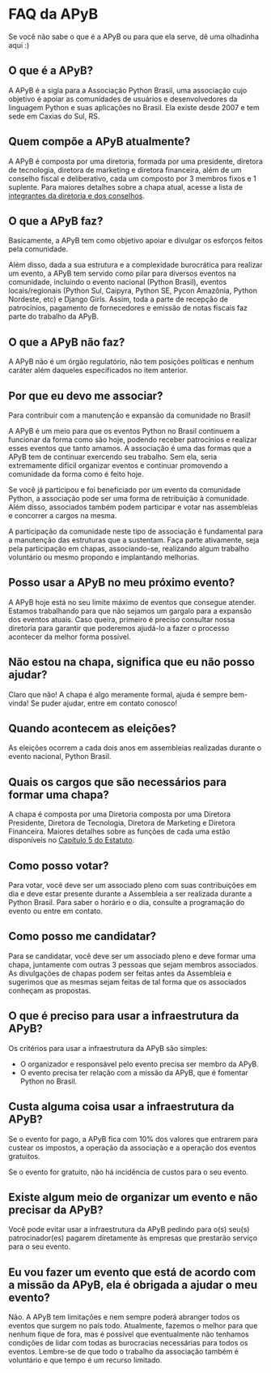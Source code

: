 # FAQ da APyB

Se você não sabe o que é a APyB ou para que ela serve, dê uma olhadinha aqui :)

## O que é a APyB?

A APyB é a sigla para a Associação Python Brasil, uma associação cujo objetivo é apoiar as comunidades de usuários e desenvolvedores da linguagem Python e suas aplicações no Brasil.
Ela existe desde 2007 e tem sede em Caxias do Sul, RS.

## Quem compõe a APyB atualmente?

A APyB é composta por uma diretoria, formada por uma presidente, diretora de tecnologia, diretora de marketing e diretora financeira, além de um conselho fiscal e deliberativo, cada um composto por 3 membros fixos e 1 suplente. Para maiores detalhes sobre a chapa atual, acesse a lista de [integrantes da diretoria e dos conselhos](../geral/integrantes-da-associacao.md). 

## O que a APyB faz?

Basicamente, a APyB tem como objetivo apoiar e divulgar os esforços feitos pela comunidade.

Além disso, dada a sua estrutura e a complexidade burocrática para realizar um evento, a APyB tem servido como pilar para diversos eventos na comunidade, incluindo o evento nacional (Python Brasil), eventos locais/regionais (Python Sul, Caipyra, Python SE, Pycon Amazônia, Python Nordeste, etc) e Django Girls. Assim, toda a parte de recepção de patrocínios, pagamento de fornecedores e emissão de notas fiscais faz parte do trabalho da APyB.

## O que a APyB não faz?

A APyB não é um órgão regulatório, não tem posições políticas e nenhum caráter além daqueles especificados no item anterior.

## Por que eu devo me associar?

Para contribuir com a manutenção e expansão da comunidade no Brasil!

A APyB é um meio para que os eventos Python no Brasil continuem a funcionar da forma como são hoje, podendo receber patrocínios e realizar esses eventos que tanto amamos. A associação é uma das formas que a APyB tem de continuar exercendo seu trabalho. Sem ela, seria extremamente difícil organizar eventos e continuar promovendo a comunidade da forma como é feito hoje.

Se você já participou e foi beneficiado por um evento da comunidade Python, a associação pode ser uma forma de retribuição à comunidade. Além disso, associados também podem participar e votar nas assembleias e concorrer a cargos na mesma.

A participação da comunidade neste tipo de associação é fundamental para a manutenção das estruturas que a sustentam. Faça parte ativamente, seja pela participação em chapas, associando-se, realizando algum trabalho voluntário ou mesmo propondo e implantando melhorias.

## Posso usar a APyB no meu próximo evento?

A APyB hoje está no seu limite máximo de eventos que consegue atender. Estamos trabalhando para que não sejamos um gargalo para a expansão dos eventos atuais. Caso queira, primeiro é preciso consultar nossa diretoria para garantir que poderemos ajudá-lo a fazer o processo acontecer da melhor forma possível.

## Não estou na chapa, significa que eu não posso ajudar?

Claro que não! A chapa é algo meramente formal, ajuda é sempre bem-vinda! Se puder ajudar, entre em contato conosco!

## Quando acontecem as eleições?

As eleições ocorrem a cada dois anos em assembleias realizadas durante o evento nacional, Python Brasil.

## Quais os cargos que são necessários para formar uma chapa?

A chapa é composta por uma Diretoria composta por uma Diretora Presidente, Diretora de Tecnologia, Diretora de Marketing e Diretora Financeira. Maiores detalhes sobre as funções de cada uma estão disponíveis no [Capítulo 5 do Estatuto](https://github.com/apyb/estatuto?tab=readme-ov-file#cap%C3%ADtulo-v---da-diretoria).

## Como posso votar?

Para votar, você deve ser um associado pleno com suas contribuições em dia e deve estar presente durante a Assembleia a ser realizada durante a Python Brasil. Para saber o horário e o dia, consulte a programação do evento ou entre em contato.

## Como posso me candidatar?

Para se candidatar, você deve ser um associado pleno e deve formar uma chapa, juntamente com outras 3 pessoas que sejam membros associados. As divulgações de chapas podem ser feitas antes da Assembleia e sugerimos que as mesmas sejam feitas de tal forma que os associados conheçam as propostas.

## O que é preciso para usar a infraestrutura da APyB?

Os critérios para usar a infraestrutura da APyB são simples:

- O organizador e responsável pelo evento precisa ser membro da APyB.
- O evento precisa ter relação com a missão da APyB, que é fomentar Python no Brasil.

## Custa alguma coisa usar a infraestrutura da APyB?

Se o evento for pago, a APyB fica com 10% dos valores que entrarem para custear os impostos, a operação da associação e a operação dos eventos gratuitos.

Se o evento for gratuito, não há incidência de custos para o seu evento.

## Existe algum meio de organizar um evento e não precisar da APyB?

Você pode evitar usar a infraestrutura da APyB pedindo para o(s) seu(s) patrocinador(es) pagarem diretamente às empresas que prestarão serviço para o seu evento.

## Eu vou fazer um evento que está de acordo com a missão da APyB, ela é obrigada a ajudar o meu evento?

Não. A APyB tem limitações e nem sempre poderá abranger todos os eventos que surgem no país todo. Atualmente, fazemos o melhor para que nenhum fique de fora, mas é possível que eventualmente não tenhamos condições de lidar com todas as burocracias necessárias para todos os eventos. Lembre-se de que todo o trabalho da associação também é voluntário e que tempo é um recurso limitado.